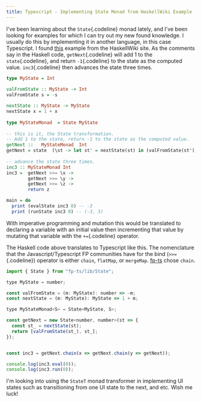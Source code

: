 ```yaml
---
title: Typescript - Implementing State Monad from HaskellWiki Example
---
```

I've been learning about the `State`{.codeline} monad lately, and I've been looking for examples for which
I can try out my new found knowledge. I usually do this by implementing it in another language, 
in this case Typescript. I found [this][haskell-example] example from the 
HaskellWiki site. As the comments say in the Haskell code, `getNext`{.codeline} will add 1
to the `state`{.codeline}, and return `-1`{.codeline} to the state as the computed value.
`inc3`{.codeline} then advances the state three times.

```haskell
type MyState = Int
 
valFromState :: MyState -> Int
valFromState s = -s

nextState :: MyState -> MyState
nextState x = 1 + x
 
type MyStateMonad  = State MyState 
 
-- this is it, the State transformation.  
-- Add 1 to the state, return -1 to the state as the computed value.
getNext ::   MyStateMonad  Int
getNext = state  (\st -> let st' = nextState(st) in (valFromState(st'),st') )
 
-- advance the state three times.
inc3 :: MyStateMonad Int
inc3 =  getNext >>= \x ->
        getNext >>= \y ->
        getNext >>= \z ->
        return z

main = do
  print (evalState inc3 0) -- -3
  print (runState inc3 0) -- (-3, 3)
```
With imperative programming and mutation this would be translated to declaring a variable with
an initial value then incrementing that value by mutating that variable with the 
`+=`{.codeline} operator.

The Haskell code above translates to Typescript like this. The nomenclature that the 
Javascript/Typescript FP communities have for the bind (`>>=`{.codeline}) operator is either `chain`, 
`flatMap`, or `mergeMap`. [fp-ts][fp-ts] chose `chain`.
```javascript
import { State } from "fp-ts/lib/State";

type MyState = number;

const valFromState = (m: MyState): number => -m;
const nextState = (m: MyState): MyState => 1 + m;

type MyStateMonad<S> = State<MyState, S>;

const getNext = new State<number, number>(st => {
  const st_ = nextState(st);
  return [valFromState(st_), st_];
});


const inc3 = getNext.chain(x => getNext.chain(y => getNext));

console.log(inc3.eval(0));
console.log(inc3.run(0));

```
I'm looking into using the `StateT` monad transformer in implementing UI states such as
transitioning from one UI state to the next, and etc. Wish me luck!

[haskell-example]: https://wiki.haskell.org/State_Monad
[fp-ts]:https://gcanti.github.io/fp-ts/
